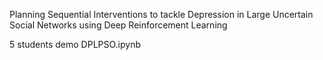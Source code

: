 Planning Sequential Interventions to tackle Depression in Large Uncertain Social Networks using Deep Reinforcement Learning

5 students demo DPLPSO.ipynb 
